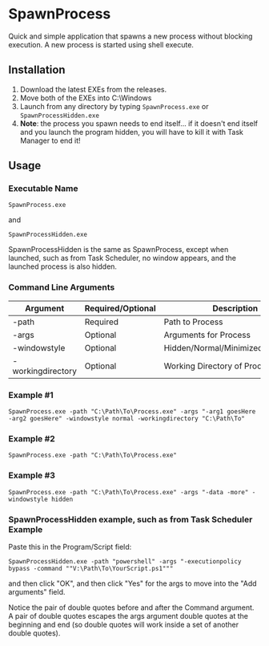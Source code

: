 # SpawnProcess
Quick and simple application that spawns a new process without blocking execution. A new process is started using shell execute.

## Installation
1. Download the latest EXEs from the releases.
2. Move both of the EXEs into C:\Windows
3. Launch from any directory by typing `SpawnProcess.exe` or `SpawnProcessHidden.exe`
4. **Note**: the process you spawn needs to end itself... if it doesn't end itself and you launch the program hidden, you will have to kill it with Task Manager to end it!

## Usage
### Executable Name
`SpawnProcess.exe`

and

`SpawnProcessHidden.exe`

SpawnProcessHidden is the same as SpawnProcess, except when launched, such as from Task Scheduler, no window appears, and the launched process is also hidden.

### Command Line Arguments

|Argument|Required/Optional|Description|
|--|--|--|
|-path|Required|Path to Process|
|-args|Optional|Arguments for Process|
|-windowstyle|Optional|Hidden/Normal/Minimized/Maximized|
|-workingdirectory|Optional|Working Directory of Process|

### Example #1
`SpawnProcess.exe -path "C:\Path\To\Process.exe" -args "-arg1 goesHere -arg2 goesHere" -windowstyle normal -workingdirectory "C:\Path\To"`

### Example #2
`SpawnProcess.exe -path "C:\Path\To\Process.exe"`

### Example #3
`SpawnProcess.exe -path "C:\Path\To\Process.exe" -args "-data -more" -windowstyle hidden`

### SpawnProcessHidden example, such as from Task Scheduler Example
Paste this in the Program/Script field:

`SpawnProcessHidden.exe -path "powershell" -args "-executionpolicy bypass -command ""V:\Path\To\YourScript.ps1"""`

and then click "OK", and then click "Yes" for the args to move into the "Add arguments" field.

Notice the pair of double quotes before and after the Command argument. A pair of double quotes escapes the args argument double quotes at the beginning and end (so double quotes will work inside a set of another double quotes). 